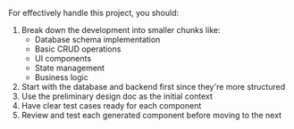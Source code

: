 For effectively handle this project, you should:

1. Break down the development into smaller chunks like:
   - Database schema implementation
   - Basic CRUD operations
   - UI components
   - State management
   - Business logic
2. Start with the database and backend first since they're more structured
3. Use the preliminary design doc as the initial context
4. Have clear test cases ready for each component
5. Review and test each generated component before moving to the next

